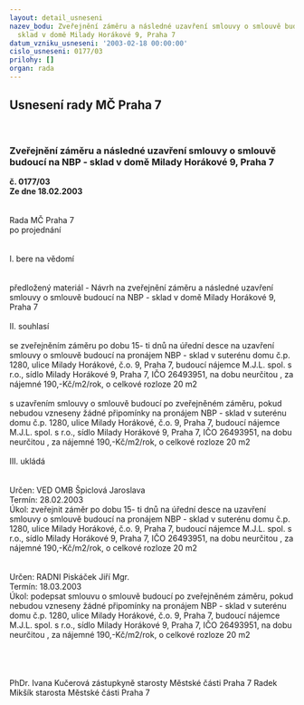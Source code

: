 ```yaml
---
layout: detail_usneseni
nazev_bodu: Zveřejnění záměru a následné uzavření smlouvy o smlouvě budoucí  na NBP  -
  sklad v domě Milady Horákové 9, Praha 7
datum_vzniku_usneseni: '2003-02-18 00:00:00'
cislo_usneseni: 0177/03
prilohy: []
organ: rada
---
```

<div id="ucUsn_pList" class="usn">
	<span><h2>Usnesení rady MČ Praha 7 </h2>
<br></span><div class="standBody">
<span><h3>Zveřejnění záměru a následné uzavření smlouvy o smlouvě budoucí  na NBP  - sklad v domě Milady Horákové 9, Praha 7</h3></span><div class="center">
		<strong>č. 0177/03</strong><br>
	</div>
<div class="center">
		<strong>Ze dne 18.02.2003</strong><br><br>
	</div>
<br>Rada MČ Praha 7<br>po projednání<br><br><br>I.	bere na vědomí<br><br> <br>předložený materiál - Návrh na zveřejnění záměru a následné uzavření smlouvy o smlouvě budoucí na NBP - sklad v domě Milady Horákové 9, Praha 7 <br><br>II.	souhlasí <br><br>se zveřejněním záměru po dobu 15- ti dnů na úřední desce na uzavření smlouvy o smlouvě budoucí na pronájem NBP - sklad v  suterénu domu č.p. 1280, ulice Milady Horákové,  č.o. 9, Praha 7, budoucí nájemce M.J.L. spol. s r.o., sídlo Milady Horákové 9, Praha 7, IČO 26493951, na dobu neurčitou , za nájemné 190,-Kč/m2/rok, o celkové rozloze 20 m2<br><br>s uzavřením smlouvy o smlouvě budoucí po zveřejněném záměru, pokud nebudou vzneseny žádné připomínky na pronájem NBP - sklad v  suterénu domu č.p. 1280, ulice Milady Horákové,  č.o. 9, Praha 7, budoucí nájemce M.J.L. spol. s r.o., sídlo Milady Horákové 9, Praha 7, IČO 26493951, na dobu neurčitou , za nájemné 190,-Kč/m2/rok, o celkové rozloze 20 m2   <br><br>III.	ukládá <br><br> <br>Určen:	VED OMB Špiclová Jaroslava<br>Termín: 28.02.2003<br>Úkol:	zveřejnit záměr po dobu 15- ti dnů na úřední desce na uzavření smlouvy o smlouvě budoucí na pronájem NBP - sklad v  suterénu domu č.p. 1280, ulice Milady Horákové,  č.o. 9, Praha 7, budoucí nájemce M.J.L. spol. s r.o., sídlo Milady Horákové 9, Praha 7, IČO 26493951, na dobu neurčitou , za nájemné 190,-Kč/m2/rok, o celkové rozloze 20 m2<br> <br> <br>Určen:	RADNI Piskáček Jiří Mgr.<br>Termín: 18.03.2003<br>Úkol:	podepsat smlouvu o smlouvě budoucí po zveřejněném záměru, pokud nebudou vzneseny žádné připomínky na pronájem NBP - sklad v  suterénu domu č.p. 1280, ulice Milady Horákové,  č.o. 9, Praha 7, budoucí nájemce M.J.L. spol. s r.o., sídlo Milady Horákové 9, Praha 7, IČO 26493951, na dobu neurčitou , za nájemné 190,-Kč/m2/rok, o celkové rozloze  20 m2<br> <br><br> <br>	<br>PhDr. Ivana Kučerová zástupkyně starosty Městské části Praha 7	 Radek Mikšík starosta Městské části Praha 7<br>	<br><br>
</div>
</div>